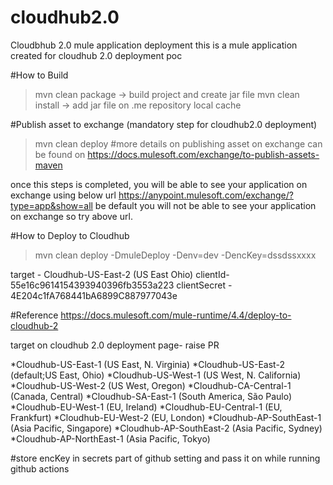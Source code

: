# cloudhub2.0
Cloudbhub 2.0 mule application deployment
this is a mule application created for cloudhub 2.0 deployment poc

#How to Build

> mvn clean package   -> build project and create jar file
> mvn clean install  -> add jar file on .me repository local cache

#Publish asset to exchange (mandatory step for cloudhub2.0 deployment)
> mvn clean deploy
#more details on publishing asset on exchange can be found on https://docs.mulesoft.com/exchange/to-publish-assets-maven

once this steps is completed, you will be able to see your application on exchange using below url
https://anypoint.mulesoft.com/exchange/?type=app&show=all
be default you will not be able to see your application on exchange so try above url.

#How to Deploy to Cloudhub

>mvn clean deploy -DmuleDeploy -Denv=dev -DencKey=dssdssxxxx

target - Cloudhub-US-East-2  (US East Ohio)
clientId- 55e16c9614154393940396fb3553a223
clientSecret - 4E204c1fA768441bA6899C887977043e

#Reference
https://docs.mulesoft.com/mule-runtime/4.4/deploy-to-cloudhub-2


target on cloudhub 2.0 deployment page- raise PR

*Cloudhub-US-East-1 (US East, N. Virginia)
*Cloudhub-US-East-2 (default;US East, Ohio)
*Cloudhub-US-West-1 (US West, N. California)
*Cloudhub-US-West-2 (US West, Oregon)
*Cloudhub-CA-Central-1 (Canada, Central)
*Cloudhub-SA-East-1 (South America, São Paulo)
*Cloudhub-EU-West-1 (EU, Ireland)
*Cloudhub-EU-Central-1 (EU, Frankfurt)
*Cloudhub-EU-West-2 (EU, London)
*Cloudhub-AP-SouthEast-1 (Asia Pacific, Singapore)
*Cloudhub-AP-SouthEast-2 (Asia Pacific, Sydney)
*Cloudhub-AP-NorthEast-1 (Asia Pacific, Tokyo)

#store encKey in secrets part of github setting and pass it on while running github actions

